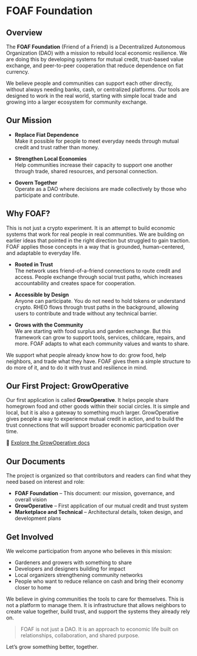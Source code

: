# FOAF Foundation

## Overview

The **FOAF Foundation** (Friend of a Friend) is a Decentralized Autonomous Organization (DAO) with a mission to rebuild local economic resilience. We are doing this by developing systems for mutual credit, trust-based value exchange, and peer-to-peer cooperation that reduce dependence on fiat currency.

We believe people and communities can support each other directly, without always needing banks, cash, or centralized platforms. Our tools are designed to work in the real world, starting with simple local trade and growing into a larger ecosystem for community exchange.

## Our Mission

- **Replace Fiat Dependence**  
  Make it possible for people to meet everyday needs through mutual credit and trust rather than money.

- **Strengthen Local Economies**  
  Help communities increase their capacity to support one another through trade, shared resources, and personal connection.

- **Govern Together**  
  Operate as a DAO where decisions are made collectively by those who participate and contribute.

## Why FOAF?

This is not just a crypto experiment. It is an attempt to build economic systems that work for real people in real communities. We are building on earlier ideas that pointed in the right direction but struggled to gain traction. FOAF applies those concepts in a way that is grounded, human-centered, and adaptable to everyday life.

- **Rooted in Trust**  
  The network uses friend-of-a-friend connections to route credit and access. People exchange through social trust paths, which increases accountability and creates space for cooperation.

- **Accessible by Design**  
  Anyone can participate. You do not need to hold tokens or understand crypto. RHEO flows through trust paths in the background, allowing users to contribute and trade without any technical barrier.

- **Grows with the Community**  
  We are starting with food surplus and garden exchange. But this framework can grow to support tools, services, childcare, repairs, and more. FOAF adapts to what each community values and wants to share.

We support what people already know how to do: grow food, help neighbors, and trade what they have. FOAF gives them a simple structure to do more of it, and to do it with trust and resilience in mind.

## Our First Project: GrowOperative

Our first application is called **GrowOperative**. It helps people share homegrown food and other goods within their social circles. It is simple and local, but it is also a gateway to something much larger. GrowOperative gives people a way to experience mutual credit in action, and to build the trust connections that will support broader economic participation over time.

📂 [Explore the GrowOperative docs](./growoperative/)

## Our Documents

The project is organized so that contributors and readers can find what they need based on interest and role:

- **FOAF Foundation** – This document: our mission, governance, and overall vision
- **GrowOperative** – First application of our mutual credit and trust system
- **Marketplace and Technical** – Architectural details, token design, and development plans

## Get Involved

We welcome participation from anyone who believes in this mission:

- Gardeners and growers with something to share
- Developers and designers building for impact
- Local organizers strengthening community networks
- People who want to reduce reliance on cash and bring their economy closer to home

We believe in giving communities the tools to care for themselves. This is not a platform to manage them. It is infrastructure that allows neighbors to create value together, build trust, and support the systems they already rely on.

> FOAF is not just a DAO. It is an approach to economic life built on relationships, collaboration, and shared purpose.

Let’s grow something better, together.
